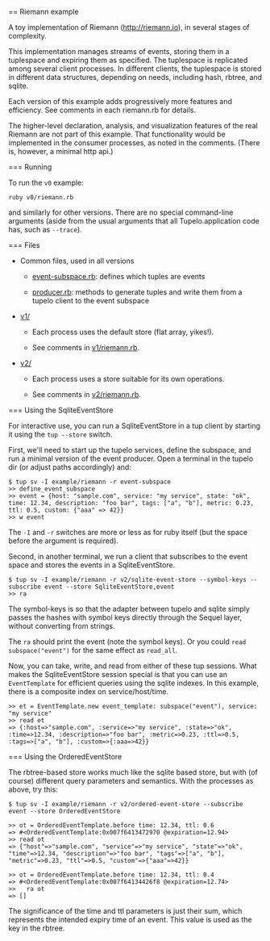 == Riemann example

A toy implementation of Riemann (http://riemann.io), in several stages of complexity.

This implementation manages streams of events, storing them in a tuplespace and expiring them as specified. The tuplespace is replicated among several client processes. In different clients, the tuplespace is stored in different data structures, depending on needs, including hash, rbtree, and sqlite.

Each version of this example adds progressively more features and efficiency. See comments in each riemann.rb for details.

The higher-level declaration, analysis, and visualization features of the real Riemann are not part of this example. That functionality would be implemented in the consumer processes, as noted in the comments. (There is, however, a minimal http api.)

=== Running

To run the `v0` example:

    ruby v0/riemann.rb

and similarly for other versions. There are no special command-line arguments (aside from the usual arguments that all Tupelo.application code has, such as `--trace`).

=== Files

* Common files, used in all versions

  * [event-subspace.rb](event-subspace.rb): defines which tuples are events
  
  * [producer.rb](producer.rb): methods to generate tuples and write them
    from a tupelo client to the event subspace

* [v1/](v1)

  * Each process uses the default store (flat array, yikes!).

  * See comments in [v1/riemann.rb](v1/riemann.rb).

* [v2/](v2)

  * Each process uses a store suitable for its own operations.

  * See comments in [v2/riemann.rb](v2/riemann.rb).

=== Using the SqliteEventStore

For interactive use, you can run a SqliteEventStore in a tup client by starting it using the `tup --store` switch.

First, we'll need to start up the tupelo services, define the subspace, and run a minimal version of the event producer. Open a terminal in the tupelo dir (or adjust paths accordingly) and:
  
    $ tup sv -I example/riemann -r event-subspace
    >> define_event_subspace
    >> event = {host: "sample.com", service: "my service", state: "ok", time: 12.34, description: "foo bar", tags: ["a", "b"], metric: 0.23, ttl: 0.5, custom: {"aaa" => 42}}
    >> w event
    
The `-I` and `-r` switches are more or less as for ruby itself (but the space before the argument is required).

Second, in another terminal, we run a client that subscribes to the event space and stores the events in a SqliteEventStore.

    $ tup sv -I example/riemann -r v2/sqlite-event-store --symbol-keys --subscribe event --store SqliteEventStore,event
    >> ra

The symbol-keys is so that the adapter between tupelo and sqlite simply passes the hashes with symbol keys directly through the Sequel layer, without converting from strings.

The `ra` should print the event (note the symbol keys). Or you could `read subspace("event")` for the same effect as `read_all`.

Now, you can take, write, and read from either of these tup sessions. What makes the SqliteEventStore session special is that you can use an `EventTemplate` for efficient queries using the sqlite indexes. In this example, there is a composite index on service/host/time.
  
    >> et = EventTemplate.new event_template: subspace("event"), service: "my service"
    >> read et
    => {:host=>"sample.com", :service=>"my service", :state=>"ok", :time=>12.34, :description=>"foo bar", :metric=>0.23, :ttl=>0.5, :tags=>["a", "b"], :custom=>{:aaa=>42}}

=== Using the OrderedEventStore

The rbtree-based store works much like the sqlite based store, but with (of course) different query parameters and semantics. With the processes as above, try this:

    $ tup sv -I example/riemann -r v2/ordered-event-store --subscribe event --store OrderedEventStore

    >> ot = OrderedEventTemplate.before time: 12.34, ttl: 0.6
    => #<OrderedEventTemplate:0x007f6413472970 @expiration=12.94>
    >> read ot
    => {"host"=>"sample.com", "service"=>"my service", "state"=>"ok", "time"=>12.34, "description"=>"foo bar", "tags"=>["a", "b"], "metric"=>0.23, "ttl"=>0.5, "custom"=>{"aaa"=>42}}

    >> ot = OrderedEventTemplate.before time: 12.34, ttl: 0.4
    => #<OrderedEventTemplate:0x007f64134426f8 @expiration=12.74>
    >>   ra ot
    => []

The significance of the time and ttl parameters is just their sum, which represents the intended expiry time of an event. This value is used as the key in the rbtree.
